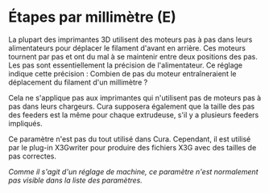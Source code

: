 Étapes par millimètre (E)
====
La plupart des imprimantes 3D utilisent des moteurs pas à pas dans leurs alimentateurs pour déplacer le filament d'avant en arrière. Ces moteurs tournent par pas et ont du mal à se maintenir entre deux positions des pas. Les pas sont essentiellement la précision de l'alimentateur. Ce réglage indique cette précision : Combien de pas du moteur entraîneraient le déplacement du filament d'un millimètre ?

Cela ne s'applique pas aux imprimantes qui n'utilisent pas de moteurs pas à pas dans leurs chargeurs. Cura supposera également que la taille des pas des feeders est la même pour chaque extrudeuse, s'il y a plusieurs feeders impliqués.

Ce paramètre n'est pas du tout utilisé dans Cura. Cependant, il est utilisé par le plug-in X3Gwriter pour produire des fichiers X3G avec des tailles de pas correctes.

*Comme il s'agit d'un réglage de machine, ce paramètre n'est normalement pas visible dans la liste des paramètres.*

